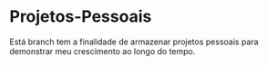 # Projetos-Pessoais
Está branch tem a finalidade de armazenar projetos pessoais para demonstrar meu crescimento ao longo do tempo.
